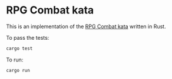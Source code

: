 # RPG Combat kata

This is an implementation of the [RPG Combat kata](./kata.md) written in Rust.

To pass the tests:

```zsh
cargo test
```

To run:

```zsh
cargo run
```
